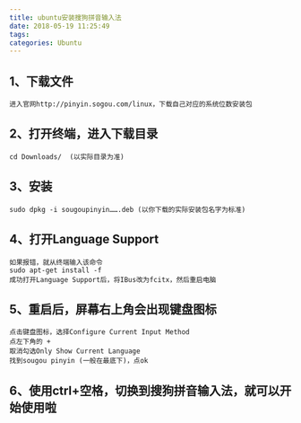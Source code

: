 ```yaml
---
title: ubuntu安装搜狗拼音输入法
date: 2018-05-19 11:25:49
tags:
categories: Ubuntu
---
```

1、下载文件
---
	进入官网http://pinyin.sogou.com/linux，下载自己对应的系统位数安装包
2、打开终端，进入下载目录
---
	cd Downloads/  (以实际目录为准)
3、安装
---
	sudo dpkg -i sougoupinyin…….deb (以你下载的实际安装包名字为标准)
4、打开Language Support
---
	如果报错，就从终端输入该命令
	sudo apt-get install -f 
	成功打开Language Support后，将IBus改为fcitx，然后重启电脑
5、重启后，屏幕右上角会出现键盘图标
---
	点击键盘图标，选择Configure Current Input Method
	点左下角的 +
	取消勾选Only Show Current Language
	找到sougou pinyin (一般在最底下)，点ok
6、使用ctrl+空格，切换到搜狗拼音输入法，就可以开始使用啦
---
